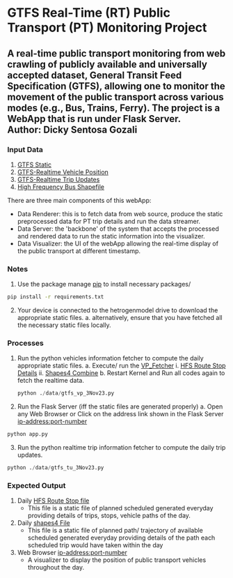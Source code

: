 # GTFS Real-Time (RT) Public Transport (PT) Monitoring Project
A real-time public transport monitoring from web crawling of publicly available and universally accepted dataset, General Transit Feed Specification (GTFS), allowing one to monitor the movement of the public transport across various modes (e.g., Bus, Trains, Ferry). The project is a WebApp that is run under Flask Server. <br>
Author: Dicky Sentosa Gozali
---
### Input Data
1. [GTFS Static](https://gtfsrt.api.translink.com.au/GTFS/SEQ_GTFS.zip)
2. [GTFS-Realtime Vehicle Position](https://gtfsrt.api.translink.com.au/api/realtime/SEQ/VehiclePositions)
3. [GTFS-Realtime Trip Updates](https://gtfsrt.api.translink.com.au/api/realtime/SEQ/TripUpdates)
4. [High Frequency Bus Shapefile](./data/FINAL_STATIC_GDF_26-8-2021/FINAL_STATIC_GDF_26-8-2021.shp)

There are three main components of this webApp:
- Data Renderer: this is to fetch data from web source, produce the static preprocessed data for PT trip details and run the data streamer. 
- Data Server: the 'backbone' of the system that accepts the processed and rendered data to run the static information into the visualizer.
- Data Visualizer: the UI of the webApp allowing the real-time display of the public transport at different timestamp.

### Notes
1. Use the package manage [pip](https://pip.pypa.io/en/stable/) to install necessary packages/
```bash
pip install -r requirements.txt
```
2. Your device is connected to the hetrogenmodel drive to download the appropriate static files.
    a. alternatively, ensure that you have fetched all the necessary static files locally.

### Processes
1. Run the python vehicles information fetcher to compute the daily appropriate static files. 
    a. Execute/ run the [VP_Fetcher](./data/gtfs_tu_3Nov23.py)
        i. [HFS Route Stop Details](./Static_Preprocessing/HFS/<Month,year>/HFS_Route_Shape_stop_{date-month-year}.csv)
        ii. [Shapes4 Combine](./Static_Preprocessing/shapes4/<Month,year>/shapes4_combine_{date-month-year}.csv)
    b. Restart Kernel and Run all codes again to fetch the realtime data.
    ```python
    python ./data/gtfs_vp_3Nov23.py
    ```
2. Run the Flask Server (iff the static files are generated properly)
    a. Open any Web Browser or Click on the address link shown in the Flask Server <ip-address:port-number>
```python
python app.py
```
3. Run the python realtime trip information fetcher to compute the daily trip updates.
```python
python ./data/gtfs_tu_3Nov23.py
```

### Expected Output
1. Daily [HFS Route Stop file](./Static_Preprocessing/HFS/<Month,year>/HFS_Route_Shape_stop_{date-month-year}.csv)
    - This file is a static file of planned scheduled generated everyday providing details of trips, stops, vehicle paths of the day.
2. Daily [shapes4 File](./Static_Preprocessing/shapes4/<Month,year>/shapes4_combine_{date-month-year}.csv)
    - This file is a static file of planned path/ trajectory of available scheduled generated everyday providing details of the path each scheduled trip would have taken within the day
3. Web Browser <ip-address:port-number>
    - A visualizer to display the position of public transport vehicles throughout the day.